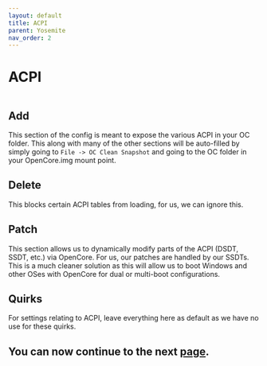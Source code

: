 ```yaml
---
layout: default
title: ACPI
parent: Yosemite
nav_order: 2
---
```


# ACPI

<a href="https://raw.githubusercontent.com/royalgraphx/DarwinKVM/main/docs/assets/OpenCoreProMacACPI.png"><img src="../../../assets/OpenCoreProMacACPI.png" alt=""></a>

## Add

This section of the config is meant to expose the various ACPI in your OC folder. This along with many of the other sections will be auto-filled by simply going to ``File -> OC Clean Snapshot`` and going to the OC folder in your OpenCore.img mount point.

## Delete

This blocks certain ACPI tables from loading, for us, we can ignore this.

## Patch

This section allows us to dynamically modify parts of the ACPI (DSDT, SSDT, etc.) via OpenCore. For us, our patches are handled by our SSDTs. This is a much cleaner solution as this will allow us to boot Windows and other OSes with OpenCore for dual or multi-boot configurations.

## Quirks

For settings relating to ACPI, leave everything here as default as we have no use for these quirks.

## You can now continue to the next <a href="../02-Booter">page</a>.
